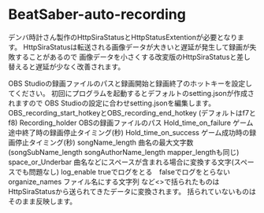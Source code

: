 # BeatSaber-auto-recording
デンバ時計さん製作のHttpSiraStatusとHttpStatusExtentionが必要となります。
HttpSiraStatusは転送される画像データが大きいと遅延が発生して録画が失敗することがあるので
画像データを小さくする改変版のHttpSiraStatusと差し替えると遅延が少なく改善されます。

OBS Studioの録画ファイルのパスと録画開始と録画終了のホットキーを設定してください。
初回にプログラムを起動するとデフォルトのsetting.jsonが作成されますので
OBS Studioの設定に合わせsetting.jsonを編集します。
OBS_recording_start_hotkeyとOBS_recording_end_hotkey (デフォルトはf7とf8)
Recording_holder OBSの録画ファイルのパス
Hold_time_on_failure ゲーム途中終了時の録画停止タイミング(秒)
Hold_time_on_success ゲーム成功時の録画停止タイミング(秒)
songName_length 曲名の最大文字数 (songSubName_length songAuthorName_length mapper_lengthも同じ)
space_or_Underbar 曲名などにスペースが含まれる場合に変換する文字(スペースでも問題なし)
log_enable trueでログをとる　falseでログをとらない
organize_names ファイル名にする文字列
    <songName>など<>で括られたものはHttpSiraStatusから送られてきたデータに変換されます。
    括られていないものはそのまま反映します。
